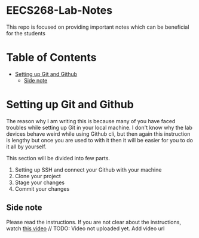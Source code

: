 # EECS268-Lab-Notes

This repo is focused on providing important notes which can be beneficial for the students

# Table of Contents

- [Setting up Git and Github](#setting-up-git-and-github)
    - [Side note](#side-note)


# Setting up Git and Github

The reason why I am writing this is because many of you have faced troubles while setting up Git in your local machine.
I don't know why the lab devices behave weird while using Github cli, but then again this instruction is lengthy but
once you are used to with it then it will be easier for you to do it all by yourself.

This section will be divided into few parts.
1. Setting up SSH and connect your Github with your machine
2. Clone your project
3. Stage your changes
4. Commit your changes

## Side note

Please read the instructions. If you are not clear about the instructions, watch [this video]()
// TODO: Video not uploaded yet. Add video url

